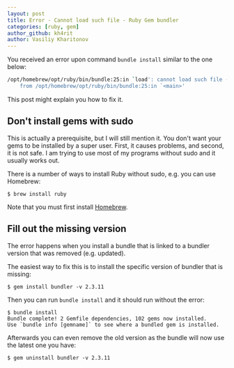 ```yaml
---
layout: post
title: Error - Cannot load such file - Ruby Gem bundler
categories: [ruby, gem]
author_github: kh4rit
author: Vasiliy Kharitonov
---
```


You received an error upon command `bundle install` similar to the one below:

``` bash
/opt/homebrew/opt/ruby/bin/bundle:25:in `load': cannot load such file -- /opt/homebrew/lib/ruby/gems/3.1.0/gems/bundler-2.3.11/exe/bundle (LoadError)
	from /opt/homebrew/opt/ruby/bin/bundle:25:in `<main>'
```

This post might explain you how to fix it.

## Don't install gems with sudo

This is actually a prerequisite, but I will still mention it. You don't want
your gems to be installed by a super user. First, it causes problems, and
second, it is not safe. I am trying to use most of my programs without sudo and
it usually works out.

There is a number of ways to install Ruby without sudo, e.g. you can use Homebrew:

``` console
$ brew install ruby
```

Note that you must first install [Homebrew](https://brew.sh).

## Fill out the missing version

The error happens when you install a bundle that is linked to a bundler version
that was removed (e.g. updated).

The easiest way to fix this is to install the specific version of bundler that is missing:

``` console
$ gem install bundler -v 2.3.11
```

Then you can run `bundle install` and it should run without the error:

``` console
$ bundle install
Bundle complete! 2 Gemfile dependencies, 102 gems now installed.
Use `bundle info [gemname]` to see where a bundled gem is installed.
```

Afterwards you can even remove the old version as the bundle will now use the
latest one you have:

``` console
$ gem uninstall bundler -v 2.3.11
```
